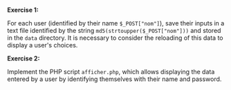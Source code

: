 **Exercise 1:**

For each user (identified by their name `$_POST["nom"]`), save their inputs in a text file identified by the string `md5(strtoupper($_POST["nom"]))` and stored in the `data` directory. It is necessary to consider the reloading of this data to display a user's choices.

**Exercise 2:**

Implement the PHP script `afficher.php`, which allows displaying the data entered by a user by identifying themselves with their name and password.